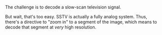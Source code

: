 The challenge is to decode a slow-scan television signal.

But wait, that's too easy. SSTV is actually a fully analog system.
Thus, there's a directive to "zoom in" to a segment of the image,
which means to decode that segment at _very_ high resolution.
